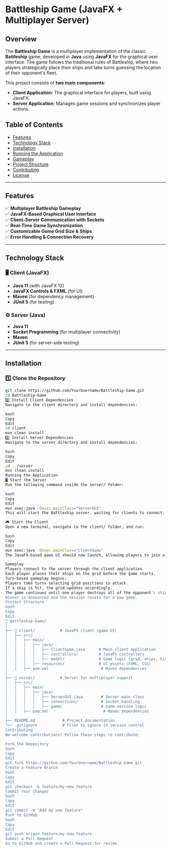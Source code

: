 # Battleship Game (JavaFX + Multiplayer Server)

## Overview

The **Battleship Game** is a multiplayer implementation of the classic **Battleship** game, developed in **Java** using **JavaFX** for the graphical user interface. The game follows the traditional rules of Battleship, where two players strategically place their ships and take turns guessing the location of their opponent's fleet.

This project consists of **two main components**:
- **Client Application**: The graphical interface for players, built using JavaFX.
- **Server Application**: Manages game sessions and synchronizes player actions.

## Table of Contents

- [Features](#features)
- [Technology Stack](#technology-stack)
- [Installation](#installation)
- [Running the Application](#running-the-application)
- [Gameplay](#gameplay)
- [Project Structure](#project-structure)
- [Contributing](#contributing)
- [License](#license)

---

## Features

✅ **Multiplayer Battleship Gameplay**  
✅ **JavaFX-Based Graphical User Interface**  
✅ **Client-Server Communication with Sockets**  
✅ **Real-Time Game Synchronization**  
✅ **Customizable Game Grid Size & Ships**  
✅ **Error Handling & Connection Recovery**  

---

## Technology Stack

### 🖥️ Client (JavaFX)
- **Java 11** (with JavaFX 12)
- **JavaFX Controls & FXML** (for UI)
- **Maven** (for dependency management)
- **JUnit 5** (for testing)

### ⚙️ Server (Java)
- **Java 11**
- **Socket Programming** (for multiplayer connectivity)
- **Maven**
- **JUnit 5** (for server-side testing)

---

## Installation

### 1️⃣ Clone the Repository
```bash
git clone https://github.com/YourUsername/Battleship-Game.git
cd Battleship-Game
2️⃣ Install Client Dependencies
Navigate to the client directory and install dependencies:

bash
Copy
Edit
cd client
mvn clean install
3️⃣ Install Server Dependencies
Navigate to the server directory and install dependencies:

bash
Copy
Edit
cd ../server
mvn clean install
Running the Application
🖥️ Start the Server
Run the following command inside the server/ folder:

bash
Copy
Edit
mvn exec:java -Dexec.mainClass="ServerGUI"
This will start the Battleship server, waiting for clients to connect.

🎮 Start the Client
Open a new terminal, navigate to the client/ folder, and run:

bash
Copy
Edit
mvn exec:java -Dexec.mainClass="ClientGame"
The JavaFX-based game UI should now launch, allowing players to join a game.

Gameplay
Players connect to the server through the client application.
Each player places their ships on the grid before the game starts.
Turn-based gameplay begins:
Players take turns selecting grid positions to attack.
If a ship is hit, the grid updates accordingly.
The game continues until one player destroys all of the opponent's ships.
Winner is announced and the session resets for a new game.
Project Structure
bash
Copy
Edit
📂 Battleship-Game/
│
├── 📂 client/           # JavaFX client (game UI)
│   ├── src/
│   │   ├── main/
│   │   │   ├── java/
│   │   │   │   ├── ClientGame.java      # Main client application
│   │   │   │   ├── controllers/         # JavaFX controllers
│   │   │   │   ├── model/               # Game logic (grid, ships, hits)
│   │   │   ├── resources/               # UI assets (FXML, CSS)
│   │   ├── pom.xml                       # Maven dependencies
│
├── 📂 server/           # Server for multiplayer support
│   ├── src/
│   │   ├── main/
│   │   │   ├── java/
│   │   │   │   ├── ServerGUI.java        # Server main class
│   │   │   │   ├── connections/          # Socket handling
│   │   │   │   ├── game/                 # Game session logic
│   │   ├── pom.xml                        # Maven dependencies
│
├── README.md            # Project documentation
└── .gitignore           # Files to ignore in version control
Contributing
We welcome contributions! Follow these steps to contribute:

Fork the Repository
bash
Copy
Edit
git fork https://github.com/YourUsername/Battleship-Game.git
Create a Feature Branch
bash
Copy
Edit
git checkout -b feature/my-new-feature
Commit Your Changes
bash
Copy
Edit
git commit -m "Add my new feature"
Push to GitHub
bash
Copy
Edit
git push origin feature/my-new-feature
Submit a Pull Request
Go to GitHub and create a Pull Request for review.
